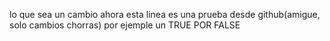 lo que sea
un cambio
ahora esta linea es una prueba desde github(amigue, solo cambios chorras) por ejemple un TRUE POR FALSE


